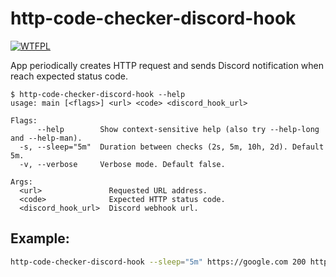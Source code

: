 # http-code-checker-discord-hook

[![WTFPL](http://www.wtfpl.net/wp-content/uploads/2012/12/wtfpl-badge-4.png)](http://www.wtfpl.net/)

App periodically creates HTTP request and sends Discord notification when reach expected status code.

```
$ http-code-checker-discord-hook --help
usage: main [<flags>] <url> <code> <discord_hook_url>

Flags:
      --help        Show context-sensitive help (also try --help-long and --help-man).
  -s, --sleep="5m"  Duration between checks (2s, 5m, 10h, 2d). Default 5m.
  -v, --verbose     Verbose mode. Default false.

Args:
  <url>               Requested URL address.
  <code>              Expected HTTP status code.
  <discord_hook_url>  Discord webhook url.
```

## Example:

```bash
http-code-checker-discord-hook --sleep="5m" https://google.com 200 https://discord.com/api/webhooks/xyz/xyz
```
